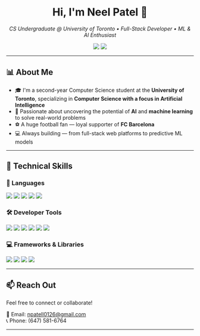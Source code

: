<h1 align="center">Hi, I'm Neel Patel 👋</h1>

<p align="center">
  <em>CS Undergraduate @ University of Toronto • Full-Stack Developer • ML & AI Enthusiast</em>
</p>

<p align="center">
  <a href="https://www.linkedin.com/in/-neelpatel-" target="_blank"><img src="https://img.shields.io/badge/LinkedIn-%230077B5.svg?&style=for-the-badge&logo=linkedin&logoColor=white" /></a>
  <a href="https://github.com/npatel0126" target="_blank"><img src="https://img.shields.io/badge/GitHub-%23121011.svg?&style=for-the-badge&logo=github&logoColor=white" /></a>
</p>

---

## 📊 About Me

- 🎓 I'm a second-year Computer Science student at the **University of Toronto**, specializing in **Computer Science with a focus in Artificial Intelligence**
- 🤖 Passionate about uncovering the potential of **AI** and **machine learning** to solve real-world problems
- ⚽ A huge football fan — loyal supporter of **FC Barcelona**
- 💻 Always building — from full-stack web platforms to predictive ML models

---

## 🚀 Technical Skills

### 🧠 Languages
<p align="left">
  <img src="https://img.shields.io/badge/Python-%2314354C.svg?&style=for-the-badge&logo=python&logoColor=white" />
  <img src="https://img.shields.io/badge/Java-%23ED8B00.svg?&style=for-the-badge&logo=java&logoColor=white" />
  <img src="https://img.shields.io/badge/HTML5-%23E34F26.svg?&style=for-the-badge&logo=html5&logoColor=white" />
  <img src="https://img.shields.io/badge/CSS3-%231572B6.svg?&style=for-the-badge&logo=css3&logoColor=white" />
  <img src="https://img.shields.io/badge/JavaScript-%23F7DF1E.svg?&style=for-the-badge&logo=javascript&logoColor=black" />
</p>

### 🛠 Developer Tools
<p align="left">
  <img src="https://img.shields.io/badge/Git-%23F05032.svg?&style=for-the-badge&logo=git&logoColor=white" />
  <img src="https://img.shields.io/badge/VS%20Code-%23007ACC.svg?&style=for-the-badge&logo=visual-studio-code&logoColor=white" />
  <img src="https://img.shields.io/badge/Eclipse-%232C2255.svg?&style=for-the-badge&logo=eclipse&logoColor=white" />
  <img src="https://img.shields.io/badge/WebStorm-%23000000.svg?&style=for-the-badge&logo=webstorm&logoColor=white" />
  <img src="https://img.shields.io/badge/Jupyter-%23F37626.svg?&style=for-the-badge&logo=jupyter&logoColor=white" />
  <img src="https://img.shields.io/badge/PyCharm-%23000000.svg?&style=for-the-badge&logo=pycharm&logoColor=white" />
</p>

### 💻 Frameworks & Libraries
<p align="left">
  <img src="https://img.shields.io/badge/React-%2361DAFB.svg?&style=for-the-badge&logo=react&logoColor=black" />
  <img src="https://img.shields.io/badge/Next.js-%23000000.svg?&style=for-the-badge&logo=next.js&logoColor=white" />
  <img src="https://img.shields.io/badge/Node.js-%23339933.svg?&style=for-the-badge&logo=node.js&logoColor=white" />
  <img src="https://img.shields.io/badge/TailwindCSS-%2306B6D4.svg?&style=for-the-badge&logo=tailwind-css&logoColor=white" />
</p>

---

## 📫 Reach Out

Feel free to connect or collaborate!

📩 Email: npatell0126@gmail.com  
📞 Phone: (647) 581-6764  

---
